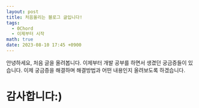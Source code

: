 ```yaml
---
layout: post
title: 처음올리는 블로그 글입니다!
tags:
  - 0Chord
  - 이제부터 시작
math: true
date: 2023-08-10 17:45 +0900
---
```


안녕하세요, 처음 글을 올려봅니다.
이제부터 개발 공부를 하면서 생겼던 궁금증들이 있습니다.
이제 궁금증을 해결하며 해결방법과 어떤 내용인지 올려보도록 하겠습니다.

# 감사합니다:)
